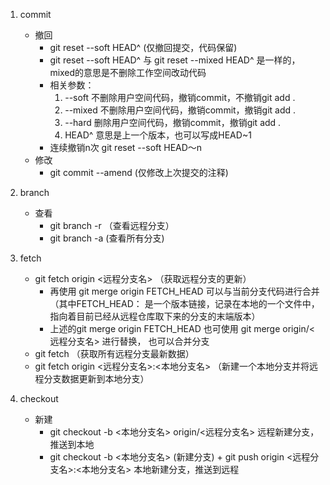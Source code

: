 1. commit
    - 撤回
        - git reset --soft HEAD^  (仅撤回提交，代码保留)
        - git reset --soft HEAD^ 与 git reset --mixed HEAD^ 是一样的，mixed的意思是不删除工作空间改动代码
        - 相关参数：
            1. --soft 不删除用户空间代码，撤销commit，不撤销git add .
            2. --mixed 不删除用户空间代码，撤销commit，撤销git add .
            3. --hard 删除用户空间代码，撤销commit，撤销git add . 
            4. HEAD^  意思是上一个版本，也可以写成HEAD~1
        - 连续撤销n次 git reset --soft HEAD～n
    - 修改
        - git commit --amend  (仅修改上次提交的注释)
2. branch
    - 查看
        - git branch -r   （查看远程分支）
        - git branch -a    (查看所有分支)

3. fetch
    - git fetch origin <远程分支名>   （获取远程分支的更新）  
        - 再使用 git merge origin FETCH_HEAD 可以与当前分支代码进行合并 （其中FETCH_HEAD： 是一个版本链接，记录在本地的一个文件中，指向着目前已经从远程仓库取下来的分支的末端版本）
        - 上述的git merge origin FETCH_HEAD 也可使用 git merge origin/<远程分支名> 进行替换， 也可以合并分支
    - git fetch （获取所有远程分支最新数据）
    - git fetch origin <远程分支名>:<本地分支名>  （新建一个本地分支并将远程分支数据更新到本地分支）
4. checkout
    - 新建
        - git checkout -b <本地分支名> origin/<远程分支名>   远程新建分支，推送到本地
        - git checkout -b <本地分支名> (新建分支) + git push origin <远程分支名>:<本地分支名>    本地新建分支，推送到远程